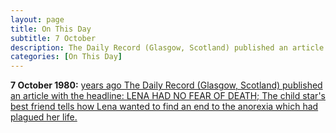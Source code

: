 ```yaml
---
layout: page
title: On This Day
subtitle: 7 October
description: The Daily Record (Glasgow, Scotland) published an article with the headline&#58; LENA HAD NO FEAR OF DEATH; The child star's best friend tells how Lena wanted to find an end to the anorexia which had plagued her life.
categories: [On This Day]
---
```


**7 October 1980:**
[<span id="age1"></span> years ago The Daily Record (Glasgow, Scotland) published an article with the headline: LENA HAD NO FEAR OF DEATH; The child star&#39;s best friend tells how Lena wanted to find an end to the anorexia which had plagued her life.](http://www.thefreelibrary.com/LENA+HAD+NO+FEAR+OF+DEATH%3B+The+child+star%27s+best+friend+tells+how...-a060330638)

<!-- Script for calculating number of years ago -->
<script>
var dob = '19991007';
var year = Number(dob.substr(0, 4));
var month = Number(dob.substr(4, 2)) - 1;
var day = Number(dob.substr(6, 2));
var today = new Date();
var age = today.getFullYear() - year;
if (today.getMonth() < month || (today.getMonth() == month && today.getDate() < day)) {
age--;
}
document.getElementById("age").innerHTML=age;
</script>

